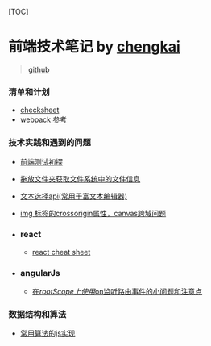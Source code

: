 [TOC]
# 前端技术笔记 by [chengkai](https://princewck.github.io)
 > [github](https://github.com/princewck/docs)

### 清单和计划
- [checksheet](cheat-sheet.md)
- [webpack 参考](webpack.md)

### 技术实践和遇到的问题
-  [前端测试初探](fe-test.md)

- [拖放文件夹获取文件系统中的文件信息](fileEntry.md)
- [文本选择api(常用于富文本编辑器)](select-range.md)
- [img 标签的crossorigin属性，canvas跨域问题](drawImage-cross-origin.md)

- ### react
  - [react cheat sheet](react/react.md)

- ### angularJs
  - [在$rootScope上使用$on监听路由事件的小问题和注意点](angularjs/multiBindingIssue.md)

### 数据结构和算法

- [常用算法的js实现](./algorithms.md)